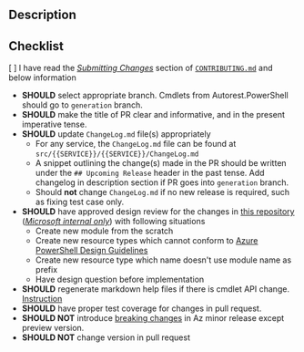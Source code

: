 <!-- DO NOT DELETE THIS TEMPLATE -->

## Description

<!-- Please add a brief description of the changes made in this PR -->

## Checklist

[ ] I have read the [_Submitting Changes_](../blob/main/CONTRIBUTING.md#submitting-changes) section of [`CONTRIBUTING.md`](../blob/main/CONTRIBUTING.md) and below information

- **SHOULD** select appropriate branch. Cmdlets from Autorest.PowerShell should go to `generation` branch. 
- **SHOULD** make the title of PR clear and informative, and in the present imperative tense. 
- **SHOULD** update `ChangeLog.md` file(s) appropriately
    - For any service, the `ChangeLog.md` file can be found at `src/{{SERVICE}}/{{SERVICE}}/ChangeLog.md`
    - A snippet outlining the change(s) made in the PR should be written under the `## Upcoming Release` header in the past tense. Add changelog in description section if PR goes into `generation` branch.
    - Should **not** change `ChangeLog.md` if no new release is required, such as fixing test case only.
- **SHOULD** have approved design review for the changes in [this repository](https://github.com/Azure/azure-powershell-cmdlet-review-pr) ([_Microsoft internal only_](../blob/main/CONTRIBUTING.md#onboarding)) with following situations
    - Create new module from the scratch
    - Create new resource types which cannot conform to [Azure PowerShell Design Guidelines](../blob/main/documentation/development-docs/design-guidelines)
    - Create new resource type which name doesn't use module name as prefix
    - Have design question before implementation
- **SHOULD** regenerate markdown help files if there is cmdlet API change. [Instruction](../blob/main/documentation/development-docs/help-generation.md#updating-all-markdown-files-in-a-module)
- **SHOULD** have proper test coverage for changes in pull request.
- **SHOULD NOT** introduce [breaking changes](../blob/main/documentation/breaking-changes/breaking-changes-definition.md) in Az minor release except preview version.
- **SHOULD NOT** change version in pull request

